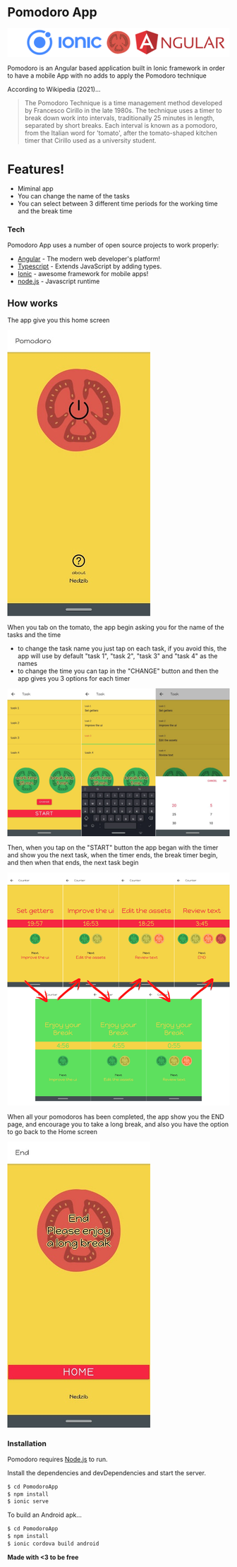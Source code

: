 # Pomodoro App

[![N|Solid](https://raw.githubusercontent.com/Ned-zib/PomodoroApp/master/rdm_images/banner.png)](https://github.com/Ned-zib/PomodoroApp)

Pomodoro is an Angular based application built in Ionic framework in order to have a mobile App with no adds to apply the Pomodoro technique

According to Wikipedia (2021)...
>The Pomodoro Technique is a time management method developed by Francesco Cirillo in the late 1980s. The technique uses a timer to break down work into intervals, traditionally 25 minutes in length, separated by short breaks. Each interval is known as a pomodoro, from the Italian word for 'tomato', after the tomato-shaped kitchen timer that Cirillo used as a university student.

# Features!

  - Miminal app
  - You can change the name of the tasks
  - You can select between 3 different time periods for the working time and the break time 

### Tech

Pomodoro App uses a number of open source projects to work properly:

* [Angular](https://angular.io) - The modern web developer's platform!
* [Typescript](https://www.typescriptlang.org) - Extends JavaScript by adding types.
* [Ionic](https://ionicframework.com) - awesome framework for mobile apps!
* [node.js](https://nodejs.org/en/) - Javascript runtime

## How works
The app give you this home screen 

![N|Solid](https://raw.githubusercontent.com/Ned-zib/PomodoroApp/master/rdm_images/home.jpeg)

When you tab on the tomato, the app begin asking you for the name of the tasks and the time
- to change the task name you just tap on each task, if you avoid this, the app will use by default "task 1", "task 2", "task 3" and "task 4" as the names
- to change the time you can tap in the "CHANGE" button and then the app gives you 3 options for each timer

![N|Solid](https://raw.githubusercontent.com/Ned-zib/PomodoroApp/master/rdm_images/task.png)

Then, when you tap on the "START" button the app began with the timer and show you the next task, when the timer ends, the break timer begin, and then when that ends, the next task begin

![N|Solid](https://raw.githubusercontent.com/Ned-zib/PomodoroApp/master/rdm_images/pomodoros.png)

When all your pomodoros has been completed, the app show you the END page, and encourage you to take a long break, and also you have the option to go back to the Home screen

![N|Solid](https://raw.githubusercontent.com/Ned-zib/PomodoroApp/master/rdm_images/end.jpeg)

### Installation

Pomodoro requires [Node.js](https://nodejs.org/) to run.

Install the dependencies and devDependencies and start the server.

```sh
$ cd PomodoroApp
$ npm install
$ ionic serve
```

To build an Android apk...

```sh
$ cd PomodoroApp
$ npm install 
$ ionic cordova build android
```

**Made with <3 to be free**